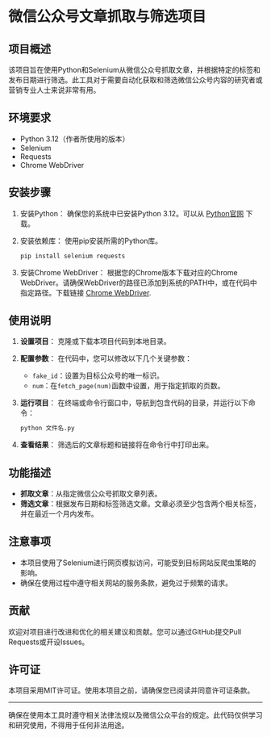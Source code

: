 # 微信公众号文章抓取与筛选项目

## 项目概述
该项目旨在使用Python和Selenium从微信公众号抓取文章，并根据特定的标签和发布日期进行筛选。此工具对于需要自动化获取和筛选微信公众号内容的研究者或营销专业人士来说非常有用。

## 环境要求
- Python 3.12（作者所使用的版本）
- Selenium
- Requests
- Chrome WebDriver

## 安装步骤
1. 安装Python：
   确保您的系统中已安装Python 3.12。可以从 [Python官网](https://www.python.org/downloads/) 下载。

2. 安装依赖库：
   使用pip安装所需的Python库。
   ```bash
   pip install selenium requests
   ```

3. 安装Chrome WebDriver：
   根据您的Chrome版本下载对应的Chrome WebDriver。请确保WebDriver的路径已添加到系统的PATH中，或在代码中指定路径。下载链接 [Chrome WebDriver](https://sites.google.com/a/chromium.org/chromedriver/).

## 使用说明
1. **设置项目**：
   克隆或下载本项目代码到本地目录。

2. **配置参数**：
   在代码中，您可以修改以下几个关键参数：
   - `fake_id`：设置为目标公众号的唯一标识。
   - `num`：在`fetch_page(num)`函数中设置，用于指定抓取的页数。

3. **运行项目**：
   在终端或命令行窗口中，导航到包含代码的目录，并运行以下命令：
   ```bash
   python 文件名.py
   ```

4. **查看结果**：
   筛选后的文章标题和链接将在命令行中打印出来。

## 功能描述
- **抓取文章**：从指定微信公众号抓取文章列表。
- **筛选文章**：根据发布日期和标签筛选文章。文章必须至少包含两个相关标签，并在最近一个月内发布。

## 注意事项
- 本项目使用了Selenium进行网页模拟访问，可能受到目标网站反爬虫策略的影响。
- 确保在使用过程中遵守相关网站的服务条款，避免过于频繁的请求。

## 贡献
欢迎对项目进行改进和优化的相关建议和贡献。您可以通过GitHub提交Pull Requests或开设Issues。

## 许可证
本项目采用MIT许可证。使用本项目之前，请确保您已阅读并同意许可证条款。

---

确保在使用本工具时遵守相关法律法规以及微信公众平台的规定。此代码仅供学习和研究使用，不得用于任何非法用途。
